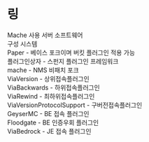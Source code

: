# 링
Mache 사용 서버 소프트웨어\
구성 시스템\
Paper - 베이스 포크이며 버킷 플러그인 적용 가능\
플러그인상자 - 스펀지 플러그인 프레임워크\
mache - NMS 비패치 포크\
ViaVersion - 상위접속플러그인\
ViaBackwards - 하위접속플러그인\
ViaRewind - 최하위접속플러그인\
ViaVersionProtocolSupport - 구버전접속플러그인\
GeyserMC - BE 접속 플러그인\
Floodgate - BE 인증우회 플러그인\
ViaBedrock - JE 접속 플러그인

